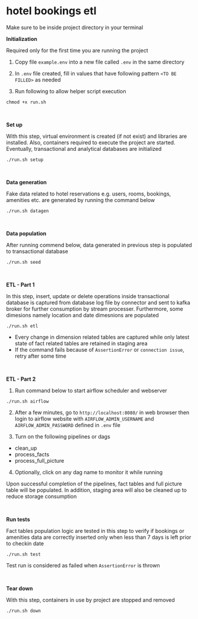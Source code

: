 # hotel bookings etl

Make sure to be inside project directory in your terminal

**Initialization**

Required only for the first time you are running the project

1. Copy file `example.env` into a new file called `.env` in the same directory
   
2. In `.env` file created, fill in values that have following pattern `<TO BE FILLED>` as needed 

3. Run following to allow helper script execution

```
chmod +x run.sh
```
<br />

**Set up**

With this step, virtual environment is created (if not exist) and libraries are installed. Also, containers required to execute the project are started. Eventually, transactional and analytical databases are initialized

```
./run.sh setup
```
<br />

**Data generation**

Fake data related to hotel reservations e.g. users, rooms, bookings, amenities etc. are generated by running the command below

```
./run.sh datagen
```
<br />

**Data population**

After running commend below, data generated in previous step is populated to transactional database

```
./run.sh seed
```
<br />

**ETL - Part 1**

In this step, insert, update or delete operations inside transactional database is captured from database log file  by connector and sent to kafka broker for further consumption by stream processer. Furthermore, some dimesions namely location and date dimesnions are populated

```
./run.sh etl
```


- Every change in dimension related tables are captured while only latest state of fact related tables are retained in staging area
- If the command fails because of `AssertionError` or `connection issue`, retry after some time
<br />

**ETL - Part 2**

1. Run command below to start airflow scheduler and webserver
```
./run.sh airflow
```

2. After a few minutes, go to `http://localhost:8080/` in web browser then login to airflow website with `AIRFLOW_ADMIN_USERNAME` and `AIRFLOW_ADMIN_PASSWORD` defined in `.env` file
   
3. Turn on the following pipelines or dags
- clean_up
- process_facts
- process_full_picture

4. Optionally, click on any dag name to monitor it while running

Upon successful completion of the pipelines, fact tables and full picture table will be populated. In addition, staging area will also be cleaned up to reduce storage consumption

<br />

**Run tests**

Fact tables population logic are tested in this step to verify if bookings or amenities data are correctly inserted only when less than 7 days is left prior to checkin date

```
./run.sh test
```

Test run is considered as failed when  `AssertionError` is thrown

<br />

**Tear down**

With this step, containers in use by project are stopped and removed

```
./run.sh down
```
